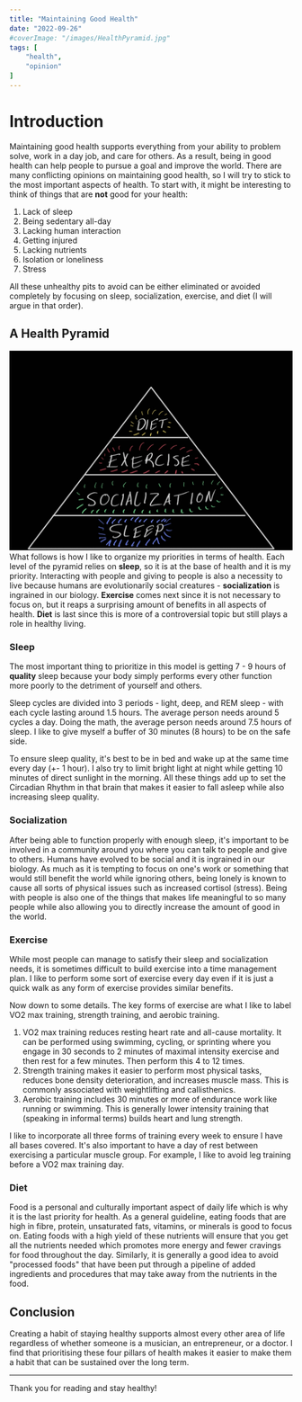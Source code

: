 ```yaml
---
title: "Maintaining Good Health"
date: "2022-09-26"
#coverImage: "/images/HealthPyramid.jpg"
tags: [
	"health",
	"opinion"
]
---
```


# Introduction
Maintaining good health supports everything from your ability to problem solve, work in a day job, and care for others. As a result, being in good health can help people to pursue a goal and improve the world. There are many conflicting opinions on maintaining good health, so I will try to stick to the most important aspects of health. To start with, it might be interesting to think of things that are **not** good for your health:

1. Lack of sleep
2. Being sedentary all-day
3. Lacking human interaction
4. Getting injured
6. Lacking nutrients
7. Isolation or loneliness
8. Stress

All these unhealthy pits to avoid can be either eliminated or avoided completely by focusing on sleep, socialization, exercise, and diet (I will argue in that order).

## A Health Pyramid
![](../images/HealthPyramid.jpg "Health Pyramid")
What follows is how I like to organize my priorities in terms of health. Each level of the pyramid relies on **sleep**, so it is at the base of health and it is my priority. Interacting with people and giving to people is also a necessity to live because humans are evolutionarily social creatures - **socialization** is ingrained in our biology. **Exercise** comes next since it is not necessary to focus on, but it reaps a surprising amount of benefits in all aspects of health. **Diet** is last since this is more of a controversial topic but still plays a role in healthy living.

### Sleep
The most important thing to prioritize in this model is getting 7 - 9 hours of **quality** sleep because your body simply performs every other function more poorly to the detriment of yourself and others.

Sleep cycles are divided into 3 periods - light, deep, and REM sleep - with each cycle lasting around 1.5 hours. The average person needs around 5 cycles a day. Doing the math, the average person needs around 7.5 hours of sleep. I like to give myself a buffer of 30 minutes (8 hours) to be on the safe side.

To ensure sleep quality, it's best to be in bed and wake up at the same time every day (+- 1 hour). I also try to limit bright light at night while getting 10 minutes of direct sunlight in the morning. All these things add up to set the Circadian Rhythm in that brain that makes it easier to fall asleep while also increasing sleep quality.

### Socialization
After being able to function properly with enough sleep, it's important to be involved in a community around you where you can talk to people and give to others. Humans have evolved to be social and it is ingrained in our biology. As much as it is tempting to focus on one's work or something that would still benefit the world while ignoring others, being lonely is known to cause all sorts of physical issues such as increased cortisol (stress). Being with people is also one of the things that makes life meaningful to so many people while also allowing you to directly increase the amount of good in the world.


### Exercise
While most people can manage to satisfy their sleep and socialization needs, it is sometimes difficult to build exercise into a time management plan. I like to perform some sort of exercise every day even if it is just a quick walk as any form of exercise provides similar benefits.

Now down to some details. The key forms of exercise are what I like to label VO2 max training, strength training, and aerobic training.
1. VO2 max training reduces resting heart rate and all-cause mortality. It can be performed using swimming, cycling, or sprinting where you engage in 30 seconds to 2 minutes of maximal intensity exercise and then rest for a few minutes. Then perform this 4 to 12 times.
2. Strength training makes it easier to perform most physical tasks, reduces bone density deterioration, and increases muscle mass. This is commonly associated with weightlifting and callisthenics.
3. Aerobic training includes 30 minutes or more of endurance work like running or swimming. This is generally lower intensity training that (speaking in informal terms) builds heart and lung strength.

I like to incorporate all three forms of training every week to ensure I have all bases covered. It's also important to have a day of rest between exercising a particular muscle group. For example, I like to avoid leg training before a VO2 max training day.

### Diet
Food is a personal and culturally important aspect of daily life which is why it is the last priority for health. As a general guideline, eating foods that are high in fibre, protein, unsaturated fats, vitamins, or minerals is good to focus on. Eating foods with a high yield of these nutrients will ensure that you get all the nutrients needed which promotes more energy and fewer cravings for food throughout the day. Similarly, it is generally a good idea to avoid "processed foods" that have been put through a pipeline of added ingredients and procedures that may take away from the nutrients in the food.

## Conclusion
Creating a habit of staying healthy supports almost every other area of life regardless of whether someone is a musician, an entrepreneur, or a doctor. I find that prioritising these four pillars of health makes it easier to make them a habit that can be sustained over the long term.

---
Thank you for reading and stay healthy!